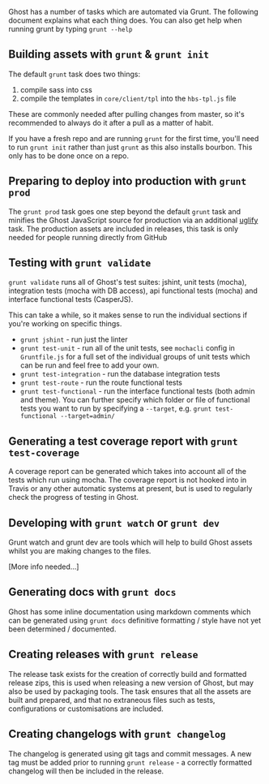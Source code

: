 Ghost has a number of tasks which are automated via Grunt. The following document explains what each thing does. You can also get help when running grunt by typing `grunt --help`

## Building assets with `grunt` & `grunt init`

The default `grunt` task does two things: 
1. compile sass into css
2. compile the templates in `core/client/tpl` into the `hbs-tpl.js` file

These are commonly needed after pulling changes from master, so it's recommended to always do it after a pull as a matter of habit.

If you have a fresh repo and are running `grunt` for the first time, you'll need to run `grunt init` rather than just `grunt` as this also installs bourbon. This only has to be done once on a repo.

## Preparing to deploy into production with `grunt prod`

The `grunt prod` task goes one step beyond the default `grunt` task and minifies the Ghost JavaScript source for production via an additional [uglify](https://github.com/mishoo/UglifyJS2) task. The production assets are included in releases, this task is only needed for people running directly from GitHub 

## Testing with `grunt validate`

`grunt validate` runs all of Ghost's test suites: jshint, unit tests (mocha), integration tests (mocha with DB access), api functional tests (mocha) and interface functional tests (CasperJS).

This can take a while, so it makes sense to run the individual sections if you're working on specific things.

- `grunt jshint` - run just the linter
- `grunt test-unit` - run all of the unit tests, see `mochacli` config in `Gruntfile.js` for a full set of the individual groups of unit tests which can be run and feel free to add your own.
- `grunt test-integration` - run the database integration tests
- `grunt test-route` - run the route functional tests
- `grunt test-functional` - run the interface functional tests (both admin and theme). You can further specify which folder or file of functional tests you want to run by specifying a `--target`, e.g. `grunt test-functional --target=admin/`

## Generating a test coverage report with `grunt test-coverage`

A coverage report can be generated which takes into account all of the tests which run using mocha. The coverage report is not hooked into in Travis or any other automatic systems at present, but is used to regularly check the progress of testing in Ghost.

## Developing with `grunt watch` or `grunt dev`

Grunt watch and grunt dev are tools which will help to build Ghost assets whilst you are making changes to the files.

[More info needed...]

## Generating docs with `grunt docs`

Ghost has some inline documentation using markdown comments which can be generated using `grunt docs` definitive formatting / style have not yet been determined / documented.

## Creating releases with `grunt release`

The release task exists for the creation of correctly build and formatted release zips, this is used when releasing a new version of Ghost, but may also be used by packaging tools. The task ensures that all the assets are built and prepared, and that no extraneous files such as tests, configurations or customisations are included.

## Creating changelogs with `grunt changelog`

The changelog is generated using git tags and commit messages. A new tag must be added prior to running `grunt release` - a correctly formatted changelog will then be included in the release.